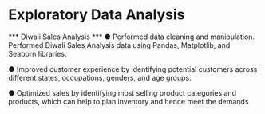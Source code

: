# Exploratory Data Analysis 
*** Diwali Sales Analysis ***
●	Performed data cleaning and manipulation. Performed Diwali Sales Analysis data using Pandas, Matplotlib, and Seaborn libraries.

●	Improved customer experience by identifying potential customers across different states, occupations, genders, and age groups.

●	Optimized sales by identifying most selling product categories and products, which can help to plan inventory and hence meet the demands

